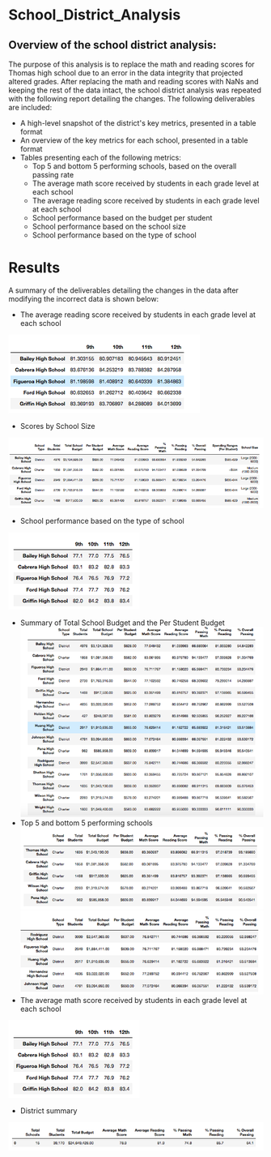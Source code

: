# School_District_Analysis
## Overview of the school district analysis:
The purpose of this analysis is to replace the math and reading scores for Thomas high school due to an error in the data integrity that projected altered grades. After replacing the math and reading scores with NaNs and keeping the rest of the data intact, the school district analysis was repeated with the following report detailing the changes. The following deliverables are included: 
- A high-level snapshot of the district's key metrics, presented in a table format
- An overview of the key metrics for each school, presented in a table format
- Tables presenting each of the following metrics:
    - Top 5 and bottom 5 performing schools, based on the overall passing rate
    - The average math score received by students in each grade level at each school
    - The average reading score received by students in each grade level at each school
    - School performance based on the budget per student
    - School performance based on the school size 
    - School performance based on the type of school
    
# Results 
A summary of the deliverables detailing the changes in the data after modifying the incorrect data is shown below: 

- The average reading score received by students in each grade level at each school

![image1](https://github.com/NassimNatA/School_District_Analysis/blob/master/Resources/Screen%20Shot%202020-08-30%20at%2010.54.27%20PM.png)
- Scores by School Size

![image](https://github.com/NassimNatA/School_District_Analysis/blob/master/Resources/Screen%20Shot%202020-08-30%20at%2010.58.41%20PM.png)
- School performance based on the type of school

![image1](https://github.com/NassimNatA/School_District_Analysis/blob/master/Resources/Screen%20Shot%202020-08-30%20at%2010.33.00%20PM.png)
- Summary of Total School Budget and the Per Student Budget
![image2](https://github.com/NassimNatA/School_District_Analysis/blob/master/Resources/Screen%20Shot%202020-08-30%20at%2010.32.20%20PM.png)
- Top 5 and bottom 5 performing schools 
![image2](https://github.com/NassimNatA/School_District_Analysis/blob/master/Resources/Screen%20Shot%202020-08-30%20at%2010.32.33%20PM.png)
![image2](https://github.com/NassimNatA/School_District_Analysis/blob/master/Resources/Screen%20Shot%202020-08-30%20at%2010.32.51%20PM.png)
- The average math score received by students in each grade level at each school

![image2](https://github.com/NassimNatA/School_District_Analysis/blob/master/Resources/Screen%20Shot%202020-08-30%20at%2010.33.00%20PM.png)

- District summary 

![image2](https://github.com/NassimNatA/School_District_Analysis/blob/master/Resources/Screen%20Shot%202020-08-30%20at%2010.37.24%20PM.png)
